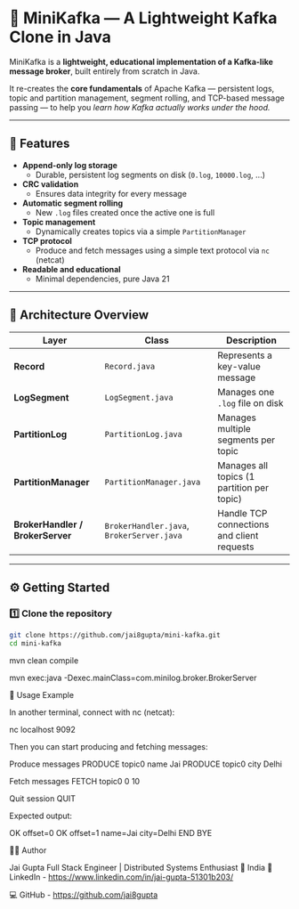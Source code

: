 # 🧩 MiniKafka — A Lightweight Kafka Clone in Java

MiniKafka is a **lightweight, educational implementation of a Kafka-like message broker**, built entirely from scratch in Java.

It re-creates the **core fundamentals** of Apache Kafka — persistent logs, topic and partition management, segment rolling, and TCP-based message passing — to help you *learn how Kafka actually works under the hood.*

---

## 🚀 Features

- **Append-only log storage**
  - Durable, persistent log segments on disk (`0.log`, `10000.log`, ...)
- **CRC validation**
  - Ensures data integrity for every message
- **Automatic segment rolling**
  - New `.log` files created once the active one is full
- **Topic management**
  - Dynamically creates topics via a simple `PartitionManager`
- **TCP protocol**
  - Produce and fetch messages using a simple text protocol via `nc` (netcat)
- **Readable and educational**
  - Minimal dependencies, pure Java 21

---

## 🧠 Architecture Overview


| Layer | Class | Description |
|--------|--------|-------------|
| **Record** | `Record.java` | Represents a key-value message |
| **LogSegment** | `LogSegment.java` | Manages one `.log` file on disk |
| **PartitionLog** | `PartitionLog.java` | Manages multiple segments per topic |
| **PartitionManager** | `PartitionManager.java` | Manages all topics (1 partition per topic) |
| **BrokerHandler / BrokerServer** | `BrokerHandler.java`, `BrokerServer.java` | Handle TCP connections and client requests |

---

## ⚙️ Getting Started

### 1️⃣ Clone the repository
```bash
git clone https://github.com/jai8gupta/mini-kafka.git
cd mini-kafka
```

mvn clean compile

mvn exec:java -Dexec.mainClass=com.minilog.broker.BrokerServer

💬 Usage Example

In another terminal, connect with nc (netcat):

nc localhost 9092


Then you can start producing and fetching messages:

Produce messages
PRODUCE topic0 name Jai
PRODUCE topic0 city Delhi

Fetch messages
FETCH topic0 0 10

Quit session
QUIT


Expected output:

OK offset=0
OK offset=1
name=Jai
city=Delhi
END
BYE


🧑‍💻 Author

Jai Gupta
Full Stack Engineer | Distributed Systems Enthusiast
📍 India
🔗 LinkedIn - https://www.linkedin.com/in/jai-gupta-51301b203/

💻 GitHub - https://github.com/jai8gupta
